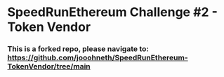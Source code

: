 # SpeedRunEthereum Challenge #2 - Token Vendor

### This is a forked repo, please navigate to: https://github.com/jooohneth/SpeedRunEthereum-TokenVendor/tree/main
